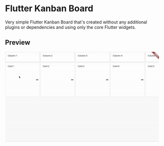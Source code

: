 # Flutter Kanban Board

Very simple Flutter Kanban Board that's created without any additional plugins or dependencies and using only the core Flutter widgets.

## Preview

<p align="center">
  <img src="https://github.com/moosenahmad/FlutterKanban/blob/master/assets/flutterkanban.gif?raw=true" width="600" title="Flutter Kanban Preview">
</p>